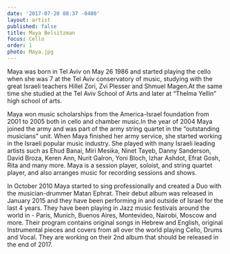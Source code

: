 ```yaml
---
date: '2017-07-20 08:37 -0400'
layout: artist
published: false
title: Maya Belsitzman
focus: Cello
order: 1
photo: Maya.jpg
---
```

Maya was born in Tel Aviv on May 26 1986 and started playing the cello when she was 7 at the Tel Aviv conservatory of music, studying with the great Israeli teachers Hillel Zori, Zvi Plesser and Shmuel Magen.At the same time she studied at the Tel Aviv School of Arts and later at “Thelma Yellin” high school of arts.

Maya won music scholarships from the America-Israel foundation from 2001 to 2005 both in cello and chamber music.In the year of 2004 Maya joined the army and was part of the army string quartet in the “outstanding musicians” unit. When Maya finished her army service, she started working in the Israeli popular music industry. She played with many Israeli leading artists such as Ehud Banai, Miri Mesika, Ninet Tayeb, Danny Sanderson, David Broza, Keren Ann, Nurit Galron, Yoni Bloch, Izhar Ashdot, Efrat Gosh, Rita and many more. Maya is a session player, soloist, and string quartet player, and also arranges music for recording sessions and shows.

In October 2010 Maya started to sing professionally and created a Duo with the musician-drummer Matan Ephrat. Their debut album was released in January 2015 and they have been performing in and outside of Israel for the last 4 years. They have been playing in Jazz music festivals around the world in - Paris, Munich, Buenos Aires, Montevideo, Nairobi, Moscow and more. Their program contains original songs in Hebrew and English, original Instrumental pieces and covers from all over the world playing Cello, Drums and Vocal. They are working on their 2nd album that should be released in the end of 2017.
